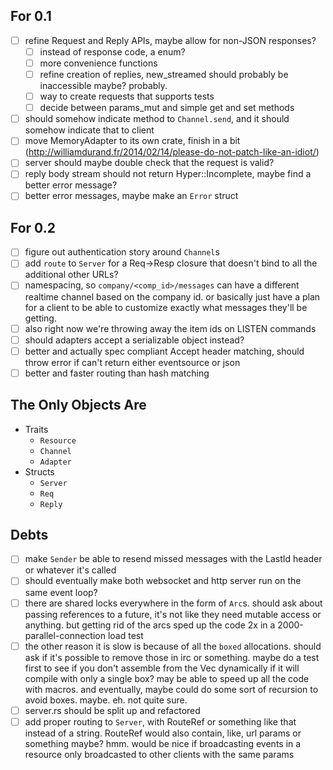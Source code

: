 ## For 0.1

- [ ] refine Request and Reply APIs, maybe allow for non-JSON responses?
  - [ ] instead of response code, a enum?
  - [ ] more convenience functions
  - [ ] refine creation of replies, new_streamed should probably be inaccessible maybe? probably.
  - [ ] way to create requests that supports tests
  - [ ] decide between params_mut and simple get and set methods
- [ ] should somehow indicate method to `Channel.send`, and it should somehow indicate that to client
- [ ] move MemoryAdapter to its own crate, finish in a bit (http://williamdurand.fr/2014/02/14/please-do-not-patch-like-an-idiot/)
- [ ] server should maybe double check that the request is valid?
- [ ] reply body stream should not return Hyper::Incomplete, maybe find a better error message?
- [ ] better error messages, maybe make an `Error` struct

## For 0.2

- [ ] figure out authentication story around `Channel`s
- [ ] add `route` to `Server` for a Req->Resp closure that doesn't bind to all the additional other URLs?
- [ ] namespacing, so `company/<comp_id>/messages` can have a different realtime channel based on the company id. or basically just have a plan for a client to be able to customize exactly what messages they'll be getting.
- [ ] also right now we're throwing away the item ids on LISTEN commands
- [ ] should adapters accept a serializable object instead?
- [ ] better and actually spec compliant Accept header matching, should throw error if can't return either eventsource or json
- [ ] better and faster routing than hash matching

## The Only Objects Are

- Traits
  - `Resource`
  - `Channel`
  - `Adapter`
- Structs
  - `Server`
  - `Req`
  - `Reply`

## Debts

- [ ] make `Sender` be able to resend missed messages with the LastId header or whatever it's called
- [ ] should eventually make both websocket and http server run on the same event loop?
- [ ] there are shared locks everywhere in the form of `Arc`s. should ask about passing references to a future, it's not like they need mutable access or anything. but getting rid of the arcs sped up the code 2x in a 2000-parallel-connection load test
- [ ] the other reason it is slow is because of all the `boxed` allocations. should ask if it's possible to remove those in irc or something. maybe do a test first to see if you don't assemble from the Vec dynamically if it will compile with only a single box? may be able to speed up all the code with macros. and eventually, maybe could do some sort of recursion to avoid boxes. maybe. eh. not quite sure.
- [ ] server.rs should be split up and refactored
- [ ] add proper routing to `Server`, with RouteRef or something like that instead of a string. RouteRef would also contain, like, url params or something maybe? hmm. would be nice if broadcasting events in a resource only broadcasted to other clients with the same params
